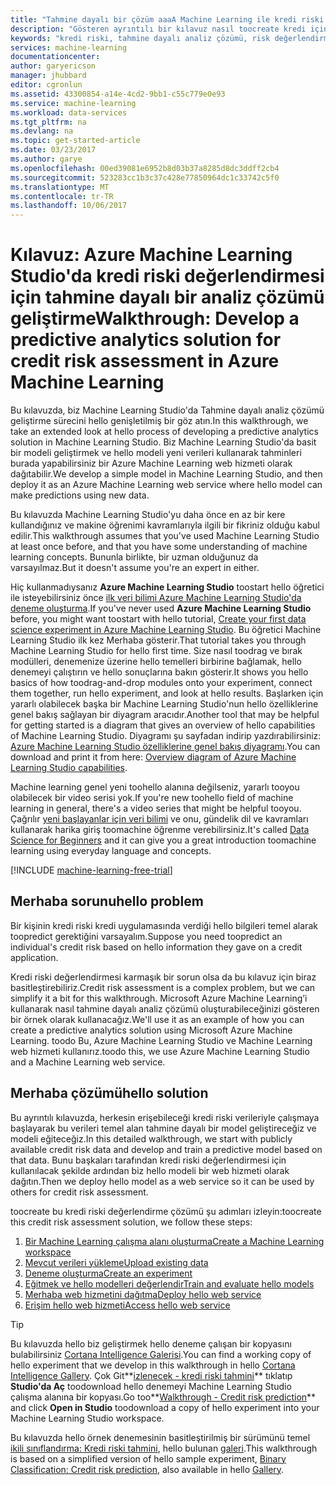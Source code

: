 ```yaml
---
title: "Tahmine dayalı bir çözüm aaaA Machine Learning ile kredi riski için | Microsoft Docs"
description: "Gösteren ayrıntılı bir kılavuz nasıl toocreate kredi için Tahmine dayalı analiz çözümü risk değerlendirmesi Azure Machine Learning Studio'da."
keywords: "kredi riski, tahmine dayalı analiz çözümü, risk değerlendirmesi"
services: machine-learning
documentationcenter: 
author: garyericson
manager: jhubbard
editor: cgronlun
ms.assetid: 43300854-a14e-4cd2-9bb1-c55c779e0e93
ms.service: machine-learning
ms.workload: data-services
ms.tgt_pltfrm: na
ms.devlang: na
ms.topic: get-started-article
ms.date: 03/23/2017
ms.author: garye
ms.openlocfilehash: 00ed39081e6952b8d03b37a8285d8dc3ddff2cb4
ms.sourcegitcommit: 523283cc1b3c37c428e77850964dc1c33742c5f0
ms.translationtype: MT
ms.contentlocale: tr-TR
ms.lasthandoff: 10/06/2017
---
```

# <a name="walkthrough-develop-a-predictive-analytics-solution-for-credit-risk-assessment-in-azure-machine-learning"></a><span data-ttu-id="071f6-104">Kılavuz: Azure Machine Learning Studio'da kredi riski değerlendirmesi için tahmine dayalı bir analiz çözümü geliştirme</span><span class="sxs-lookup"><span data-stu-id="071f6-104">Walkthrough: Develop a predictive analytics solution for credit risk assessment in Azure Machine Learning</span></span>

<span data-ttu-id="071f6-105">Bu kılavuzda, biz Machine Learning Studio'da Tahmine dayalı analiz çözümü geliştirme sürecini hello genişletilmiş bir göz atın.</span><span class="sxs-lookup"><span data-stu-id="071f6-105">In this walkthrough, we take an extended look at hello process of developing a predictive analytics solution in Machine Learning Studio.</span></span> <span data-ttu-id="071f6-106">Biz Machine Learning Studio'da basit bir modeli geliştirmek ve hello modeli yeni verileri kullanarak tahminleri burada yapabilirsiniz bir Azure Machine Learning web hizmeti olarak dağıtabilir.</span><span class="sxs-lookup"><span data-stu-id="071f6-106">We develop a simple model in Machine Learning Studio, and then deploy it as an Azure Machine Learning web service where hello model can make predictions using new data.</span></span> 

<span data-ttu-id="071f6-107">Bu kılavuzda Machine Learning Studio'yu daha önce en az bir kere kullandığınız ve makine öğrenimi kavramlarıyla ilgili bir fikriniz olduğu kabul edilir.</span><span class="sxs-lookup"><span data-stu-id="071f6-107">This walkthrough assumes that you've used Machine Learning Studio at least once before, and that you have some understanding of machine learning concepts.</span></span> <span data-ttu-id="071f6-108">Bununla birlikte, bir uzman olduğunuz da varsayılmaz.</span><span class="sxs-lookup"><span data-stu-id="071f6-108">But it doesn't assume you're an expert in either.</span></span>

<span data-ttu-id="071f6-109">Hiç kullanmadıysanız **Azure Machine Learning Studio** toostart hello öğretici ile isteyebilirsiniz önce [ilk veri bilimi Azure Machine Learning Studio'da deneme oluşturma](machine-learning-create-experiment.md).</span><span class="sxs-lookup"><span data-stu-id="071f6-109">If you've never used **Azure Machine Learning Studio** before, you might want toostart with hello tutorial, [Create your first data science experiment in Azure Machine Learning Studio](machine-learning-create-experiment.md).</span></span> <span data-ttu-id="071f6-110">Bu öğretici Machine Learning Studio ilk kez Merhaba gösterir.</span><span class="sxs-lookup"><span data-stu-id="071f6-110">That tutorial takes you through Machine Learning Studio for hello first time.</span></span> <span data-ttu-id="071f6-111">Size nasıl toodrag ve bırak modülleri, denemenize üzerine hello temelleri birbirine bağlamak, hello denemeyi çalıştırın ve hello sonuçlarına bakın gösterir.</span><span class="sxs-lookup"><span data-stu-id="071f6-111">It shows you hello basics of how toodrag-and-drop modules onto your experiment, connect them together, run hello experiment, and look at hello results.</span></span> <span data-ttu-id="071f6-112">Başlarken için yararlı olabilecek başka bir Machine Learning Studio'nun hello özelliklerine genel bakış sağlayan bir diyagram aracıdır.</span><span class="sxs-lookup"><span data-stu-id="071f6-112">Another tool that may be helpful for getting started is a diagram that gives an overview of hello capabilities of Machine Learning Studio.</span></span> <span data-ttu-id="071f6-113">Diyagramı şu sayfadan indirip yazdırabilirsiniz: [Azure Machine Learning Studio özelliklerine genel bakış diyagramı](machine-learning-studio-overview-diagram.md).</span><span class="sxs-lookup"><span data-stu-id="071f6-113">You can download and print it from here: [Overview diagram of Azure Machine Learning Studio capabilities](machine-learning-studio-overview-diagram.md).</span></span>
 
<span data-ttu-id="071f6-114">Machine learning genel yeni toohello alanına değilseniz, yararlı tooyou olabilecek bir video serisi yok.</span><span class="sxs-lookup"><span data-stu-id="071f6-114">If you're new toohello field of machine learning in general, there's a video series that might be helpful tooyou.</span></span> <span data-ttu-id="071f6-115">Çağrılır [yeni başlayanlar için veri bilimi](machine-learning-data-science-for-beginners-the-5-questions-data-science-answers.md) ve onu, gündelik dil ve kavramları kullanarak harika giriş toomachine öğrenme verebilirsiniz.</span><span class="sxs-lookup"><span data-stu-id="071f6-115">It's called [Data Science for Beginners](machine-learning-data-science-for-beginners-the-5-questions-data-science-answers.md) and it can give you a great introduction toomachine learning using everyday language and concepts.</span></span>


[!INCLUDE [machine-learning-free-trial](../../includes/machine-learning-free-trial.md)]
 

## <a name="hello-problem"></a><span data-ttu-id="071f6-116">Merhaba sorunu</span><span class="sxs-lookup"><span data-stu-id="071f6-116">hello problem</span></span>

<span data-ttu-id="071f6-117">Bir kişinin kredi riski kredi uygulamasında verdiği hello bilgileri temel alarak toopredict gerektiğini varsayalım.</span><span class="sxs-lookup"><span data-stu-id="071f6-117">Suppose you need toopredict an individual's credit risk based on hello information they gave on a credit application.</span></span>  

<span data-ttu-id="071f6-118">Kredi riski değerlendirmesi karmaşık bir sorun olsa da bu kılavuz için biraz basitleştirebiliriz.</span><span class="sxs-lookup"><span data-stu-id="071f6-118">Credit risk assessment is a complex problem, but we can simplify it a bit for this walkthrough.</span></span> <span data-ttu-id="071f6-119">Microsoft Azure Machine Learning’i kullanarak nasıl tahmine dayalı analiz çözümü oluşturabileceğinizi gösteren bir örnek olarak kullanacağız.</span><span class="sxs-lookup"><span data-stu-id="071f6-119">We'll use it as an example of how you can create a predictive analytics solution using Microsoft Azure Machine Learning.</span></span> <span data-ttu-id="071f6-120">toodo Bu, Azure Machine Learning Studio ve Machine Learning web hizmeti kullanırız.</span><span class="sxs-lookup"><span data-stu-id="071f6-120">toodo this, we use Azure Machine Learning Studio and a Machine Learning web service.</span></span>  

## <a name="hello-solution"></a><span data-ttu-id="071f6-121">Merhaba çözümü</span><span class="sxs-lookup"><span data-stu-id="071f6-121">hello solution</span></span>

<span data-ttu-id="071f6-122">Bu ayrıntılı kılavuzda, herkesin erişebileceği kredi riski verileriyle çalışmaya başlayarak bu verileri temel alan tahmine dayalı bir model geliştireceğiz ve modeli eğiteceğiz.</span><span class="sxs-lookup"><span data-stu-id="071f6-122">In this detailed walkthrough, we start with publicly available credit risk data and develop and train a predictive model based on that data.</span></span> <span data-ttu-id="071f6-123">Bunu başkaları tarafından kredi riski değerlendirmesi için kullanılacak şekilde ardından biz hello modeli bir web hizmeti olarak dağıtın.</span><span class="sxs-lookup"><span data-stu-id="071f6-123">Then we deploy hello model as a web service so it can be used by others for credit risk assessment.</span></span>

<span data-ttu-id="071f6-124">toocreate bu kredi riski değerlendirme çözümü şu adımları izleyin:</span><span class="sxs-lookup"><span data-stu-id="071f6-124">toocreate this credit risk assessment solution, we follow these steps:</span></span>  

1. [<span data-ttu-id="071f6-125">Bir Machine Learning çalışma alanı oluşturma</span><span class="sxs-lookup"><span data-stu-id="071f6-125">Create a Machine Learning workspace</span></span>](machine-learning-walkthrough-1-create-ml-workspace.md)
2. [<span data-ttu-id="071f6-126">Mevcut verileri yükleme</span><span class="sxs-lookup"><span data-stu-id="071f6-126">Upload existing data</span></span>](machine-learning-walkthrough-2-upload-data.md)
3. [<span data-ttu-id="071f6-127">Deneme oluşturma</span><span class="sxs-lookup"><span data-stu-id="071f6-127">Create an experiment</span></span>](machine-learning-walkthrough-3-create-new-experiment.md)
4. [<span data-ttu-id="071f6-128">Eğitmek ve hello modelleri değerlendir</span><span class="sxs-lookup"><span data-stu-id="071f6-128">Train and evaluate hello models</span></span>](machine-learning-walkthrough-4-train-and-evaluate-models.md)
5. [<span data-ttu-id="071f6-129">Merhaba web hizmetini dağıtma</span><span class="sxs-lookup"><span data-stu-id="071f6-129">Deploy hello web service</span></span>](machine-learning-walkthrough-5-publish-web-service.md)
6. [<span data-ttu-id="071f6-130">Erişim hello web hizmeti</span><span class="sxs-lookup"><span data-stu-id="071f6-130">Access hello web service</span></span>](machine-learning-walkthrough-6-access-web-service.md)

> [!TIP] 
> <span data-ttu-id="071f6-131">Bu kılavuzda hello biz geliştirmek hello deneme çalışan bir kopyasını bulabilirsiniz [Cortana Intelligence Galerisi](https://gallery.cortanaintelligence.com).</span><span class="sxs-lookup"><span data-stu-id="071f6-131">You can find a working copy of hello experiment that we develop in this walkthrough in hello [Cortana Intelligence Gallery](https://gallery.cortanaintelligence.com).</span></span> <span data-ttu-id="071f6-132">Çok Git**[izlenecek - kredi riski tahmini](https://gallery.cortanaintelligence.com/Experiment/Walkthrough-Credit-risk-prediction-1)**  tıklatıp **Studio'da Aç** toodownload hello denemeyi Machine Learning Studio çalışma alanına bir kopyası.</span><span class="sxs-lookup"><span data-stu-id="071f6-132">Go too**[Walkthrough - Credit risk prediction](https://gallery.cortanaintelligence.com/Experiment/Walkthrough-Credit-risk-prediction-1)** and click **Open in Studio** toodownload a copy of hello experiment into your Machine Learning Studio workspace.</span></span>
> 
> <span data-ttu-id="071f6-133">Bu kılavuzda hello örnek denemesinin basitleştirilmiş bir sürümünü temel [ikili sınıflandırma: Kredi riski tahmini](http://go.microsoft.com/fwlink/?LinkID=525270), hello bulunan [galeri](http://gallery.cortanaintelligence.com/).</span><span class="sxs-lookup"><span data-stu-id="071f6-133">This walkthrough is based on a simplified version of hello sample experiment, [Binary Classification: Credit risk prediction](http://go.microsoft.com/fwlink/?LinkID=525270), also available in hello [Gallery](http://gallery.cortanaintelligence.com/).</span></span>
